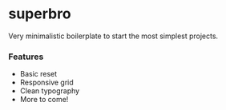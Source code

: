 # superbro
Very minimalistic boilerplate to start the most simplest projects.

### Features
- Basic reset
- Responsive grid
- Clean typography
- More to come!
